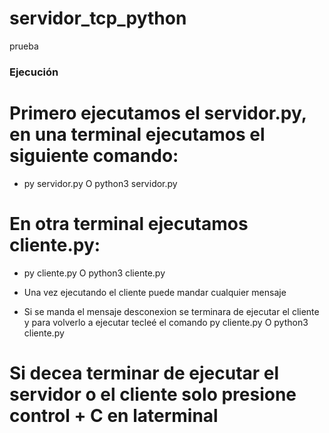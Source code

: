# servidor_tcp_python
prueba

### Ejecución

# Primero ejecutamos el servidor.py, en una terminal ejecutamos el siguiente comando:
- py servidor.py O python3 servidor.py 

# En otra terminal ejecutamos cliente.py:

- py cliente.py O python3 cliente.py

- Una vez ejecutando el cliente puede mandar cualquier mensaje
- Si se manda el mensaje desconexion se terminara de ejecutar el cliente y para volverlo a ejecutar tecleé el comando py cliente.py O python3 cliente.py

# Si decea terminar de ejecutar el servidor o el cliente solo presione control + C en laterminal
